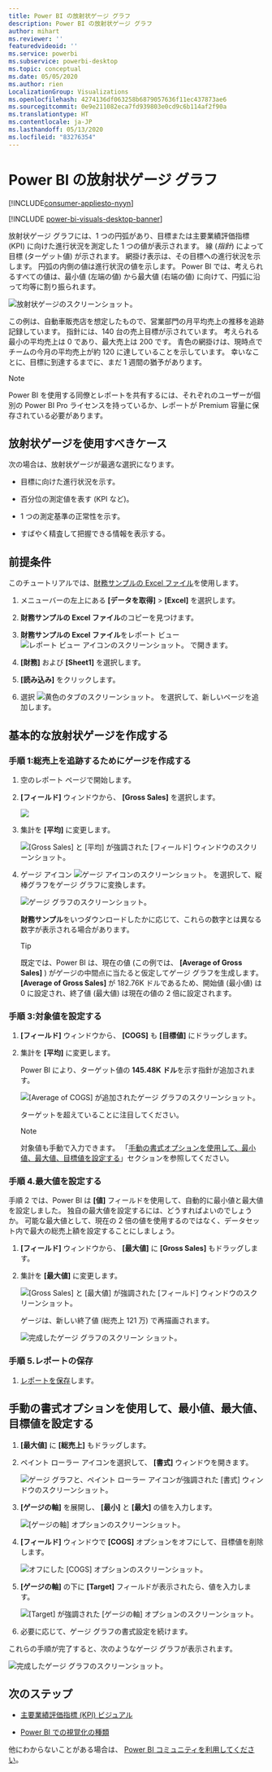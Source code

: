```yaml
---
title: Power BI の放射状ゲージ グラフ
description: Power BI の放射状ゲージ グラフ
author: mihart
ms.reviewer: ''
featuredvideoid: ''
ms.service: powerbi
ms.subservice: powerbi-desktop
ms.topic: conceptual
ms.date: 05/05/2020
ms.author: rien
LocalizationGroup: Visualizations
ms.openlocfilehash: 4274136df063258b6879057636f11ec437873ae6
ms.sourcegitcommit: 0e9e211082eca7fd939803e0cd9c6b114af2f90a
ms.translationtype: HT
ms.contentlocale: ja-JP
ms.lasthandoff: 05/13/2020
ms.locfileid: "83276354"
---
```

# <a name="radial-gauge-charts-in-power-bi"></a>Power BI の放射状ゲージ グラフ

[!INCLUDE[consumer-appliesto-nyyn](../includes/consumer-appliesto-nyyn.md)]

[!INCLUDE [power-bi-visuals-desktop-banner](../includes/power-bi-visuals-desktop-banner.md)]

放射状ゲージ グラフには、1 つの円弧があり、目標または主要業績評価指標 (KPI) に向けた進行状況を測定した 1 つの値が表示されます。 線 (*指針*) によって目標 (ターゲット値) が示されます。 網掛け表示は、その目標への進行状況を示します。 円弧の内側の値は進行状況の値を示します。 Power BI では、考えられるすべての値は、最小値 (左端の値) から最大値 (右端の値) に向けて、円弧に沿って均等に割り振られます。

![放射状ゲージのスクリーンショット。](media/power-bi-visualization-radial-gauge-charts/gauge-m.png)

この例は、自動車販売店を想定したもので、営業部門の月平均売上の推移を追跡記録しています。 指針には、140 台の売上目標が示されています。 考えられる最小の平均売上は 0 であり、最大売上は 200 です。  青色の網掛けは、現時点でチームの今月の平均売上が約 120 に達していることを示しています。 幸いなことに、目標に到達するまでに、まだ 1 週間の猶予があります。

> [!NOTE]
> Power BI を使用する同僚とレポートを共有するには、それぞれのユーザーが個別の Power BI Pro ライセンスを持っているか、レポートが Premium 容量に保存されている必要があります。

## <a name="when-to-use-a-radial-gauge"></a>放射状ゲージを使用すべきケース

次の場合は、放射状ゲージが最適な選択になります。

* 目標に向けた進行状況を示す。

* 百分位の測定値を表す (KPI など)。

* 1 つの測定基準の正常性を示す。

* すばやく精査して把握できる情報を表示する。

## <a name="prerequisites"></a>前提条件

このチュートリアルでは、[財務サンプルの Excel ファイル](https://download.microsoft.com/download/9/6/D/96DDC2FF-2568-491D-AAFA-AFDD6F763AE3/Retail%20Analysis%20Sample%20PBIX.pbix)を使用します。

1. メニューバーの左上にある **[データを取得]**  >  **[Excel]** を選択します。
   
2. **財務サンプルの Excel ファイル**のコピーを見つけます。

1. **財務サンプルの Excel ファイル**をレポート ビュー ![レポート ビュー アイコンのスクリーンショット。](media/power-bi-visualization-kpi/power-bi-report-view.png) で開きます。

1. **[財務]** および **[Sheet1]** を選択します。

1. **[読み込み]** をクリックします。

1. 選択 ![黄色のタブのスクリーンショット。](media/power-bi-visualization-kpi/power-bi-yellow-tab.png) を選択して、新しいページを追加します。



## <a name="create-a-basic-radial-gauge"></a>基本的な放射状ゲージを作成する

### <a name="step-1-create-a-gauge-to-track-gross-sales"></a>手順 1:総売上を追跡するためにゲージを作成する

1. 空のレポート ページで開始します。

1. **[フィールド]** ウィンドウから、 **[Gross Sales]** を選択します。

   ![](media/power-bi-visualization-radial-gauge-charts/grosssalesvalue-new.png)

1. 集計を **[平均]** に変更します。

   ![[Gross Sales] と [平均] が強調された [フィールド] ウィンドウのスクリーンショット。](media/power-bi-visualization-radial-gauge-charts/changetoaverage-new.png)

1. ゲージ アイコン ![ゲージ アイコンのスクリーンショット。](media/power-bi-visualization-radial-gauge-charts/gaugeicon-new.png) を選択して、縦棒グラフをゲージ グラフに変換します。

    ![ゲージ グラフのスクリーンショット。](media/power-bi-visualization-radial-gauge-charts/gauge-no-target.png)

    **財務サンプル**をいつダウンロードしたかに応じて、これらの数字とは異なる数字が表示される場合があります。

    > [!TIP]
    > 既定では、Power BI は、現在の値 (この例では、 **[Average of Gross Sales]** ) がゲージの中間点に当たると仮定してゲージ グラフを生成します。 **[Average of Gross Sales]** が 182.76K ドルであるため、開始値 (最小値) は 0 に設定され、終了値 (最大値) は現在の値の 2 倍に設定されます。

### <a name="step-3-set-a-target-value"></a>手順 3:対象値を設定する

1. **[フィールド]** ウィンドウから、 **[COGS]** も **[目標値]** にドラッグします。

1. 集計を **[平均]** に変更します。

   Power BI により、ターゲット値の **145.48K ドル**を示す指針が追加されます。

   ![[Average of COGS] が追加されたゲージ グラフのスクリーンショット。](media/power-bi-visualization-radial-gauge-charts/gaugeinprogress-new.png)

    ターゲットを超えていることに注目してください。

   > [!NOTE]
   > 対象値も手動で入力できます。 「[手動の書式オプションを使用して、最小値、最大値、目標値を設定する](#use-manual-format-options-to-set-minimum-maximum-and-target-values)」セクションを参照してください。

### <a name="step-4-set-a-maximum-value"></a>手順 4.最大値を設定する

手順 2 では、Power BI は **[値]** フィールドを使用して、自動的に最小値と最大値を設定しました。 独自の最大値を設定するには、どうすればよいのでしょうか。 可能な最大値として、現在の 2 倍の値を使用するのではなく、データセット内で最大の総売上額を設定することにしましょう。

1. **[フィールド]** ウィンドウから、 **[最大値]** に **[Gross Sales]** もドラッグします。

1. 集計を **[最大値]** に変更します。

   ![[Gross Sales] と [最大値] が強調された [フィールド] ウィンドウのスクリーンショット。](media/power-bi-visualization-radial-gauge-charts/setmaximum-new.png)

   ゲージは、新しい終了値 (総売上 121 万) で再描画されます。

   ![完成したゲージ グラフのスクリーン ショット。](media/power-bi-visualization-radial-gauge-charts/power-bi-final-gauge.png)

### <a name="step-5-save-your-report"></a>手順 5.レポートの保存

1. [レポートを保存](../create-reports/service-report-save.md)します。

## <a name="use-manual-format-options-to-set-minimum-maximum-and-target-values"></a>手動の書式オプションを使用して、最小値、最大値、目標値を設定する

1. **[最大値]** に **[総売上]** もドラッグします。

1. ペイント ローラー アイコンを選択して、 **[書式]** ウィンドウを開きます。

   ![ゲージ グラフと、ペイント ローラー アイコンが強調された [書式] ウィンドウのスクリーンショット。](media/power-bi-visualization-radial-gauge-charts/power-bi-roller.png)

1. **[ゲージの軸]** を展開し、 **[最小]** と **[最大]** の値を入力します。

    ![[ゲージの軸] オプションのスクリーンショット。](media/power-bi-visualization-radial-gauge-charts/power-bi-gauge-axis.png)

1. **[フィールド]** ウィンドウで **[COGS]** オプションをオフにして、目標値を削除します。

    ![オフにした [COGS] オプションのスクリーンショット。](media/power-bi-visualization-radial-gauge-charts/pbi-remove-target.png)

1. **[ゲージの軸]** の下に **[Target]** フィールドが表示されたら、値を入力します。

     ![[Target] が強調された [ゲージの軸] オプションのスクリーンショット。](media/power-bi-visualization-radial-gauge-charts/power-bi-gauge-target.png)

1. 必要に応じて、ゲージ グラフの書式設定を続けます。

これらの手順が完了すると、次のようなゲージ グラフが表示されます。

![完成したゲージ グラフのスクリーンショット。](media/power-bi-visualization-radial-gauge-charts/power-bi-final.png)

## <a name="next-step"></a>次のステップ

* [主要業績評価指標 (KPI) ビジュアル](power-bi-visualization-kpi.md)

* [Power BI での視覚化の種類](power-bi-visualization-types-for-reports-and-q-and-a.md)

他にわからないことがある場合は、 [Power BI コミュニティを利用してください](https://community.powerbi.com/)。

